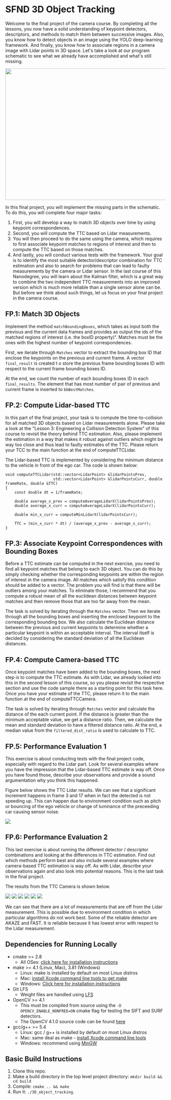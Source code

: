 # SFND 3D Object Tracking

Welcome to the final project of the camera course. By completing all the lessons, you now have a solid understanding of keypoint detectors, descriptors, and methods to match them between successive images. Also, you know how to detect objects in an image using the YOLO deep-learning framework. And finally, you know how to associate regions in a camera image with Lidar points in 3D space. Let's take a look at our program schematic to see what we already have accomplished and what's still missing.

<img src="images/course_code_structure.png" width="779" height="414" />

In this final project, you will implement the missing parts in the schematic. To do this, you will complete four major tasks: 
1. First, you will develop a way to match 3D objects over time by using keypoint correspondences. 
2. Second, you will compute the TTC based on Lidar measurements. 
3. You will then proceed to do the same using the camera, which requires to first associate keypoint matches to regions of interest and then to compute the TTC based on those matches. 
4. And lastly, you will conduct various tests with the framework. Your goal is to identify the most suitable detector/descriptor combination for TTC estimation and also to search for problems that can lead to faulty measurements by the camera or Lidar sensor. In the last course of this Nanodegree, you will learn about the Kalman filter, which is a great way to combine the two independent TTC measurements into an improved version which is much more reliable than a single sensor alone can be. But before we think about such things, let us focus on your final project in the camera course. 

## FP.1: Match 3D Objects
Implement the method `matchBoundingBoxes`, which takes as input both the previous and the current data frames and provides as output the ids of the matched regions of interest (i.e. the boxID property)“. Matches must be the ones with the highest number of keypoint correspondences.

First, we iterate through `Matches` vector to extract the bounding box ID that enclose the keypoints on the previous and current frame. A vector `final_result` is created t o store the previous frame bounding boxes ID with respect to the current frame bounding boxes ID.

At the end, we count the number of each bounding boxes ID in each `final_results`. The element that has most number of pair of previous and current frame is inserted to `bbBestMatches`.

## FP.2: Compute Lidar-based TTC
In this part of the final project, your task is to compute the time-to-collision for all matched 3D objects based on Lidar measurements alone. Please take a look at the "Lesson 3: Engineering a Collision Detection System" of this course to revisit the theory behind TTC estimation. Also, please implement the estimation in a way that makes it robust against outliers which might be way too close and thus lead to faulty estimates of the TTC. Please return your TCC to the main function at the end of computeTTCLidar.

The Lidar-based TTC is implemented by considering the minimum distance to the vehicle in front of the ego car. The code is shown below:
```
void computeTTCLidar(std::vector<LidarPoint> &lidarPointsPrev,
                     std::vector<LidarPoint> &lidarPointsCurr, double frameRate, double &TTC)
{
    const double dt = 1/frameRate;

    double average_x_prev = computeAverageLidarX(lidarPointsPrev);
    double average_x_curr = computeAverageLidarX(lidarPointsCurr);

    double min_x_curr = computeMinLidarX(lidarPointsCurr);

    TTC = (min_x_curr * dt) / (average_x_prev - average_x_curr);
}
```

## FP.3: Associate Keypoint Correspondences with Bounding Boxes
Before a TTC estimate can be computed in the next exercise, you need to find all keypoint matches that belong to each 3D object. You can do this by simply checking whether the corresponding keypoints are within the region of interest in the camera image. All matches which satisfy this condition should be added to a vector. The problem you will find is that there will be outliers among your matches. To eliminate those, I recommend that you compute a robust mean of all the euclidean distances between keypoint matches and then remove those that are too far away from the mean.

The task is solved by iterating through the `Matches` vector. Then we iterate through all the bounding boxes and inserting the enclosed keypoint to the corresponding bounding box. We also calculate the Euclidean distance between the previous and current keypoints to determine whether a particular keypoint is within an acceptable interval. The interval itself is decided by considering the standard deviation of all the Euclidean distances.

## FP.4: Compute Camera-based TTC
Once keypoint matches have been added to the bounding boxes, the next step is to compute the TTC estimate. As with Lidar, we already looked into this in the second lesson of this course, so you please revisit the respective section and use the code sample there as a starting point for this task here. Once you have your estimate of the TTC, please return it to the main function at the end of computeTTCCamera.

The task is solved by iterating through `Matches` vector and calculate the distance of the each current point. If the distance is greater than the minimum acceptable value, we get a distance ratio. Then, we calculate the mean and standard deviation to have a filtered distance ratio. At the end, a median value from the `filtered_dist_ratio` is used to calculate to TTC.

## FP.5: Performance Evaluation 1
This exercise is about conducting tests with the final project code, especially with regard to the Lidar part. Look for several examples where you have the impression that the Lidar-based TTC estimate is way off. Once you have found those, describe your observations and provide a sound argumentation why you think this happened.

Figure below shows the TTC Lidar results. We can see that a significant increment happens in frame 3 and 17 when in fact the detected is not speeding up. This can happen due to environment condition such as pitch or bouncing of the ego vehicle or change of luminance of the preceeding car causing sensor noise.

<img src="images/TTC Lidar MinMed.png"/>

## FP.6: Performance Evaluation 2
This last exercise is about running the different detector / descriptor combinations and looking at the differences in TTC estimation. Find out which methods perform best and also include several examples where camera-based TTC estimation is way off. As with Lidar, describe your observations again and also look into potential reasons. This is the last task in the final project.

The results from the TTC Camera is shown below.

<img src="images/TTC Camera - AKAZE.png"/>
<img src="images/TTC Camera - BRISK.png"/>
<img src="images/TTC Camera - FAST.png"/>
<img src="images/TTC Camera - HARRIS.png"/>
<img src="images/TTC Camera - ORB.png"/>
<img src="images/TTC Camera - SIFT.png"/>

We can see that there are a lot of measurements that are off from the Lidar measurement. This is possible due to environment condition in which particular algorithms do not work best. Some of the reliable detector are AKAZE and FAST. It is reliable because it has lowest error with respect to the Lidar measurement.

## Dependencies for Running Locally
* cmake >= 2.8
  * All OSes: [click here for installation instructions](https://cmake.org/install/)
* make >= 4.1 (Linux, Mac), 3.81 (Windows)
  * Linux: make is installed by default on most Linux distros
  * Mac: [install Xcode command line tools to get make](https://developer.apple.com/xcode/features/)
  * Windows: [Click here for installation instructions](http://gnuwin32.sourceforge.net/packages/make.htm)
* Git LFS
  * Weight files are handled using [LFS](https://git-lfs.github.com/)
* OpenCV >= 4.1
  * This must be compiled from source using the `-D OPENCV_ENABLE_NONFREE=ON` cmake flag for testing the SIFT and SURF detectors.
  * The OpenCV 4.1.0 source code can be found [here](https://github.com/opencv/opencv/tree/4.1.0)
* gcc/g++ >= 5.4
  * Linux: gcc / g++ is installed by default on most Linux distros
  * Mac: same deal as make - [install Xcode command line tools](https://developer.apple.com/xcode/features/)
  * Windows: recommend using [MinGW](http://www.mingw.org/)

## Basic Build Instructions

1. Clone this repo.
2. Make a build directory in the top level project directory: `mkdir build && cd build`
3. Compile: `cmake .. && make`
4. Run it: `./3D_object_tracking`.
